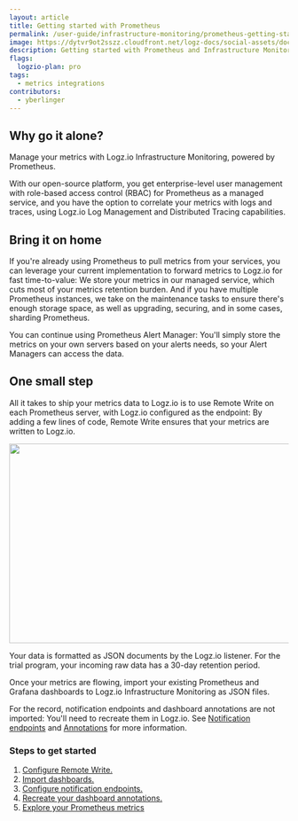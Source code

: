 ```yaml
---
layout: article
title: Getting started with Prometheus 
permalink: /user-guide/infrastructure-monitoring/prometheus-getting-started.html
image: https://dytvr9ot2sszz.cloudfront.net/logz-docs/social-assets/docs-social.jpg
description: Getting started with Prometheus and Infrastructure Monitoring
flags:
  logzio-plan: pro
tags:
  - metrics integrations
contributors:
  - yberlinger
---
```


## Why go it alone? 
Manage your metrics with Logz.io Infrastructure Monitoring, powered by Prometheus.  

With our open-source platform, you get enterprise-level user management with role-based access control (RBAC) for Prometheus as a managed service, and you have the option to correlate your metrics with logs and traces, using Logz.io Log Management and Distributed Tracing capabilities. 

## Bring it on home
If you're already using Prometheus to pull metrics from your services, you can leverage your current implementation to forward metrics to Logz.io for fast time-to-value: We store your metrics in our managed service, which cuts most of your metrics retention burden. And if you have multiple Prometheus instances, we take on the maintenance tasks to ensure there's enough storage space, as well as upgrading, securing, and in some cases, sharding Prometheus.

You can continue using Prometheus Alert Manager: You'll simply store the metrics on your own servers based on your alerts needs, so your Alert Managers can access the data.

## One small step
All it takes to ship your metrics data to Logz.io is to use Remote Write on each Prometheus server, with Logz.io configured as the endpoint: By adding a few lines of code, Remote Write ensures that your metrics are written to Logz.io. 

<p><a href="https://logz.io/learn/getting-started-prometheus-as-a-service/?wvideo=w2lic9vv1z" target="_blank"><img src="https://dytvr9ot2sszz.cloudfront.net/logz-docs/videos/prom-as-a-service-w2lic9vv1z.png" width="640" height="360" style="width: 640px; height: 360px;"></a></p><p><a href="https://logz.io/learn/getting-started-prometheus-as-a-service/?wvideo=w2lic9vv1z"></a></p>

<!-- <iframe width="560" height="315" src="https://fast.wistia.com/embed/iframe/w2lic9vv1z" frameborder="0" allow="accelerometer; autoplay; clipboard-write; encrypted-media; gyroscope; picture-in-picture" allowfullscreen></iframe> -->


Your data is formatted as JSON documents by the Logz.io listener. 
For the trial program, your incoming raw data has a 30-day retention period. 

Once your metrics are flowing, import your existing Prometheus and Grafana dashboards to Logz.io Infrastructure Monitoring as JSON files.  

For the record, notification endpoints and dashboard annotations are not imported: You'll need to recreate them in Logz.io.  See [Notification endpoints](/user-guide/integrations/endpoints.html) and [Annotations](/user-guide/infrastructure-monitoring/annotations/) for more information.


### Steps to get started
1. <a href ="/user-guide/infrastructure-monitoring/prometheus-remote-write#configuring-remote-write-to-logzio)"  target="_blank">Configure Remote Write. 
1. [Import dashboards.](/user-guide/infrastructure-monitoring/prometheus-importing-dashbds)
1. [Configure notification endpoints.](/user-guide/integrations/endpoints.html)
1. [Recreate your dashboard annotations.](/user-guide/infrastructure-monitoring/annotations/)
1. [Explore your Prometheus metrics](/user-guide/infrastructure-monitoring/grafana-explore-prometheus/)




<!-- 
1. Highlight the value: 
Hosted, managed & enterprise grade - Secured, user management etc..
Full system view
Long retention (Will be coming later)
Integrated to the logs management and tracing. 

2. Highlight the simplicity in shipping the metrics as well what it means on their environment:  - They will be able to reduce their retention.
implication from resource standpoint : It will require more CPU and memory
 -->
